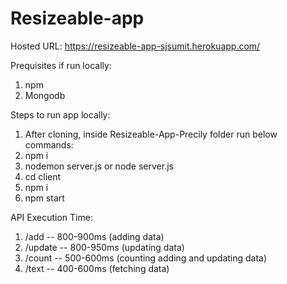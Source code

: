 # Resizeable-app
Hosted URL: https://resizeable-app-sjsumit.herokuapp.com/

Prequisites if run locally:
1. npm 
2. Mongodb

Steps to run app locally:
 1. After cloning, inside Resizeable-App-Precily folder run below commands:
 2. npm i
 3. nodemon server.js or node server.js
 4. cd client
 5. npm i
 7. npm start
 
API Execution Time:
1. /add -- 800-900ms (adding data)
2. /update -- 800-950ms (updating data)
3. /count -- 500-600ms (counting adding and updating data)
4. /text -- 400-600ms (fetching data)
